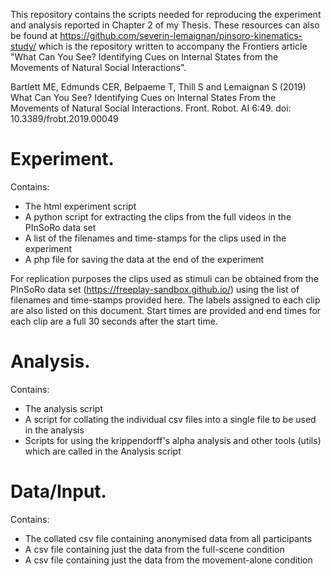 This repository contains the scripts needed for reproducing the experiment and analysis reported in Chapter 2 of my Thesis.
These resources can also be found at https://github.com/severin-lemaignan/pinsoro-kinematics-study/ which is the repository written to accompany the Frontiers article "What Can You See? Identifying Cues on Internal States from the Movements of Natural Social Interactions". 

Bartlett ME, Edmunds CER, Belpaeme T, Thill S and Lemaignan S (2019) What Can You See? Identifying Cues on Internal States From the Movements of Natural Social Interactions. Front. Robot. AI 6:49. doi: 10.3389/frobt.2019.00049

# Experiment. <br>
Contains:
  - The html experiment script
  - A python script for extracting the clips from the full videos in the PInSoRo data set
  - A list of the filenames and time-stamps for the clips used in the experiment
  - A php file for saving the data at the end of the experiment
  
For replication purposes the clips used as stimuli can be obtained from the PInSoRo data set (https://freeplay-sandbox.github.io/) using the list of filenames and time-stamps provided here. The labels assigned to each clip are also listed on this document. Start times are provided and end times for each clip are a full 30 seconds after the start time. 
  
# Analysis. <br>
Contains:
  - The analysis script
  - A script for collating the individual csv files into a single file to be used in the analysis
  - Scripts for using the krippendorff's alpha analysis and other tools (utils) which are called in the Analysis script
  
# Data/Input. <br>
Contains:
  - The collated csv file containing anonymised data from all participants
  - A csv file containing just the data from the full-scene condition
  - A csv file containing just the data from the movement-alone condition

